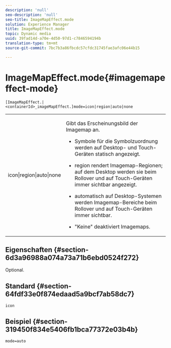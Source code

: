 ```yaml
---
description: 'null'
seo-description: 'null'
seo-title: ImageMapEffect.mode
solution: Experience Manager
title: ImageMapEffect.mode
topic: Dynamic media
uuid: 39fad14d-a70e-4d50-97d1-c7846594194b
translation-type: tm+mt
source-git-commit: 7bc7b3a86fbcdc57cfdc31745fae3afc06e44b15

---
```



# ImageMapEffect.mode{#imagemapeffect-mode}

`[ImageMapEffect.|<containerId>_imageMapEffect.]mode=icon|region|auto|none`

<table id="table_4A3D7D66D76A403199303155318D0DE1"> 
 <tbody> 
  <tr> 
   <td colname="col1"> <p> <span class="codeph"> icon|region|auto|none </span> </p> </td> 
   <td colname="col2"> <p>Gibt das Erscheinungsbild der Imagemap an. </p> <p> 
     <ul id="ul_DDA49C152718486E853213E6FC2182B2"> 
      <li id="li_18F86AB4D2F544319CCDF7BE376ABA53"> <p> <span class="codeph"> Symbole </span> für die Symbolzuordnung werden auf Desktop- und Touch-Geräten statisch angezeigt. </p> </li> 
      <li id="li_F8832681CDD6456E9147A37C99BAFFED"> <p> <span class="codeph"> region </span> rendert Imagemap-Regionen; auf dem Desktop werden sie beim Rollover und auf Touch-Geräten immer sichtbar angezeigt. </p> </li> 
      <li id="li_9F7DD686E8104AEB944505363F433C0F"> <p> <span class="codeph"> automatisch </span> auf Desktop-Systemen werden Imagemap-Bereiche beim Rollover und auf Touch-Geräten immer sichtbar. </p> </li> 
      <li id="li_7CB644F3A029480293B46F44FF8D03B6"> <p> <span class="codeph"> "Keine" </span> deaktiviert Imagemaps. </p> </li> 
     </ul> </p> </td> 
  </tr> 
 </tbody> 
</table>

## Eigenschaften {#section-6d3a96988a074a73a71b6ebd0524f272}

Optional.

## Standard {#section-64fdf33e0f874edaad5a9bcf7ab58dc7}

`icon`

## Beispiel {#section-319450f834e5406fb1bca77372e03b4b}

`mode=auto`
